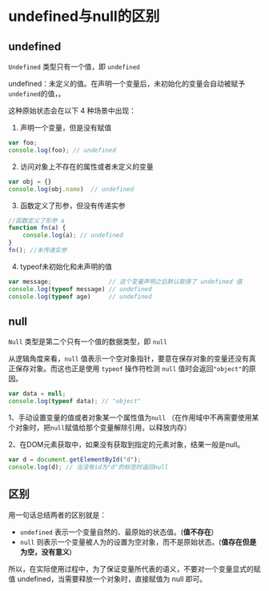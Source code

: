 # undefined与null的区别

## undefined

`Undefined` 类型只有一个值，即 `undefined`

undefined：未定义的值。在声明一个变量后，未初始化的变量会自动被赋予`undefined`的值，。

这种原始状态会在以下 4 种场景中出现：

1. 声明一个变量，但是没有赋值

```js
var foo;
console.log(foo); // undefined
```

2. 访问对象上不存在的属性或者未定义的变量

```js
var obj = {}
console.log(obj.name)  // undefined
```

3. 函数定义了形参，但没有传递实参

```js
//函数定义了形参 a
function fn(a) {
    console.log(a); // undefined
}
fn(); //未传递实参
```

4. typeof未初始化和未声明的值

```js
var message;                // 这个变量声明之后默认取得了 undefined 值   
console.log(typeof message) // undefined
console.log(typeof age)     // undefined
```

## null

`Null` 类型是第二个只有一个值的数据类型，即 `null`

从逻辑角度来看，`null` 值表示一个空对象指针，要意在保存对象的变量还没有真正保存对象。而这也正是使用 `typeof` 操作符检测 `null` 值时会返回`"object"`的原因。

```js
var data = null;
console.log(typeof data); // "object"
```

1、手动设置变量的值或者对象某一个属性值为`null`
（在作用域中不再需要使用某个对象时，把`null`赋值给那个变量解除引用，以释放内存）

2、在DOM元素获取中，如果没有获取到指定的元素对象，结果一般是null。

```js
var d = document.getElementById("d");
console.log(d); // 当没有id为"d"的标签时返回null
```
## 区别

用一句话总结两者的区别就是：

- `undefined` 表示一个变量自然的、最原始的状态值。(**值不存在**)
- `null` 则表示一个变量被人为的设置为空对象，而不是原始状态。(**值存在但是为空，没有意义**)

所以，在实际使用过程中，为了保证变量所代表的语义，不要对一个变量显式的赋值 undefined，当需要释放一个对象时，直接赋值为 null 即可。